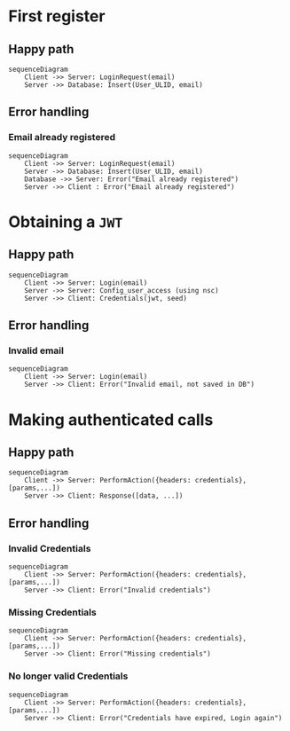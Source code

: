 # First register

## Happy path
```mermaid
sequenceDiagram
    Client ->> Server: LoginRequest(email)
    Server ->> Database: Insert(User_ULID, email)
```

## Error handling

### Email already registered
```mermaid
sequenceDiagram
    Client ->> Server: LoginRequest(email)
    Server ->> Database: Insert(User_ULID, email)
    Database ->> Server: Error("Email already registered")
    Server ->> Client : Error("Email already registered")
```

# Obtaining a `JWT`

## Happy path
```mermaid
sequenceDiagram
    Client ->> Server: Login(email)
    Server ->> Server: Config_user_access (using nsc)
    Server ->> Client: Credentials(jwt, seed)
```
## Error handling

### Invalid email
```mermaid
sequenceDiagram
    Client ->> Server: Login(email)
    Server ->> Client: Error("Invalid email, not saved in DB")

```

# Making authenticated calls

## Happy path
```mermaid
sequenceDiagram
    Client ->> Server: PerformAction({headers: credentials}, [params,...])
    Server ->> Client: Response([data, ...])
```

## Error handling

### Invalid Credentials
```mermaid
sequenceDiagram
    Client ->> Server: PerformAction({headers: credentials}, [params,...])
    Server ->> Client: Error("Invalid credentials")
```

### Missing Credentials
```mermaid
sequenceDiagram
    Client ->> Server: PerformAction({headers: credentials}, [params,...])
    Server ->> Client: Error("Missing credentials")
```

### No longer valid Credentials
```mermaid
sequenceDiagram
    Client ->> Server: PerformAction({headers: credentials}, [params,...])
    Server ->> Client: Error("Credentials have expired, Login again")
```
